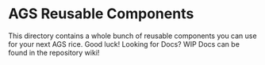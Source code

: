 # AGS Reusable Components
This directory contains a whole bunch of reusable components you can use for your next AGS rice. Good luck!
Looking for Docs? WIP Docs can be found in the repository wiki!